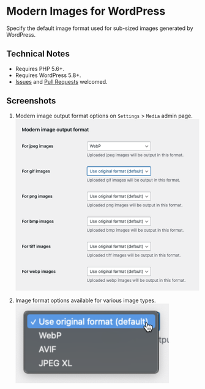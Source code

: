 # Modern Images for WordPress

Specify the default image format used for sub-sized images generated by WordPress.

## Technical Notes

* Requires PHP 5.6+.
* Requires WordPress 5.8+.
* [Issues](https://github.com/adamsilverstein/modern-images-wp/issues) and [Pull Requests](https://github.com/adamsilverstein/modern-images-wp/pulls) welcomed.

## Screenshots

1. Modern image output format options on `Settings` > `Media` admin page.
![image](.wordpress-org/screenshot-1.png)

1. Image format options available for various image types.
![image](.wordpress-org/screenshot-2.png)
